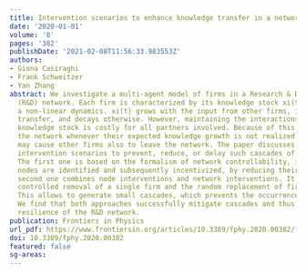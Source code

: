 ```yaml
---
title: Intervention scenarios to enhance knowledge transfer in a network of firms
date: '2020-01-01'
volume: '8'
pages: '382'
publishDate: '2021-02-08T11:56:33.983553Z'
authors:
- Giona Casiraghi
- Frank Schweitzer
- Yan Zhang
abstract: We investigate a multi-agent model of firms in a Research & Development
  (R&D) network. Each firm is characterized by its knowledge stock xi(t), which follows
  a non-linear dynamics. xi(t) grows with the input from other firms, i.e., by knowledge
  transfer, and decays otherwise. However, maintaining the interactions that increase
  knowledge stock is costly for all partners involved. Because of this, firms leave
  the network whenever their expected knowledge growth is not realized. This, in turn,
  may cause other firms also to leave the network. The paper discusses two bottom-up
  intervention scenarios to prevent, reduce, or delay such cascades of firms leaving.
  The first one is based on the formalism of network controllability, in which driver
  nodes are identified and subsequently incentivized, by reducing their costs. The
  second one combines node interventions and network interventions. It proposes the
  controlled removal of a single firm and the random replacement of firms leaving.
  This allows to generate small cascades, which prevents the occurrence of large cascades.
  We find that both approaches successfully mitigate cascades and thus improve the
  resilience of the R&D network.
publication: Frontiers in Physics
url_pdf: https://www.frontiersin.org/articles/10.3389/fphy.2020.00382/full?&utm_source=Email_to_authors_&utm_medium=Email&utm_content=T1_11.5e1_author&utm_campaign=Email_publication&field=&journalName=Frontiers_in_Physics&id=576129
doi: 10.3389/fphy.2020.00382
featured: false
sg-areas:
---
```

